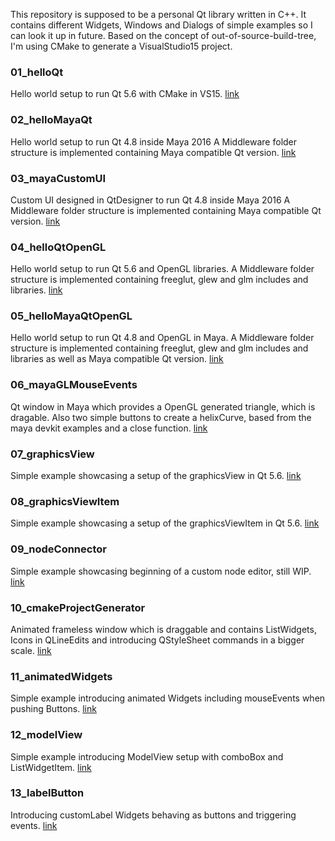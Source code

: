 This repository is supposed to be a personal Qt library written in C++.
It contains different Widgets, Windows and Dialogs of simple examples so I can look it up in future.
Based on the concept of out-of-source-build-tree, I'm using CMake to generate a VisualStudio15 project.


### 01_helloQt
Hello world setup to run Qt 5.6 with CMake in VS15.
[link](src/c++/01_helloQt/pages.md)

### 02_helloMayaQt
Hello world setup to run Qt 4.8 inside Maya 2016
A Middleware folder structure is implemented containing Maya compatible Qt version.
[link](src/c++/02_helloMayaQt/pages.md)

### 03_mayaCustomUI
Custom UI designed in QtDesigner to run Qt 4.8 inside Maya 2016
A Middleware folder structure is implemented containing Maya compatible Qt version.
[link](src/c++/03_mayaCustomUI/pages.md)

### 04_helloQtOpenGL
Hello world setup to run Qt 5.6 and OpenGL libraries.
A Middleware folder structure is implemented containing freeglut, glew and glm includes and libraries.
[link](src/c++/04_helloQtOpenGL/pages.md)

### 05_helloMayaQtOpenGL
Hello world setup to run Qt 4.8 and OpenGL in Maya.
A Middleware folder structure is implemented containing freeglut, glew and glm includes and libraries
as well as Maya compatible Qt version.
[link](src/c++/05_helloMayaQtOpenGL/pages.md)

### 06_mayaGLMouseEvents
Qt window in Maya which provides a OpenGL generated triangle, which is dragable.
Also two simple buttons to create a helixCurve, based from the maya devkit examples and a close function.
[link](src/c++/06_mayaGLMouseEvents/pages.md)

### 07_graphicsView
Simple example showcasing a setup of the graphicsView in Qt 5.6.
[link](src/c++/07_graphicsView/pages.md)

### 08_graphicsViewItem
Simple example showcasing a setup of the graphicsViewItem in Qt 5.6.
[link](src/c++/08_graphicsViewItem/pages.md)

### 09_nodeConnector
Simple example showcasing beginning of a custom node editor, still WIP.
[link](src/c++/09_nodeConnector/pages.md)

### 10_cmakeProjectGenerator
Animated frameless window which is draggable and contains ListWidgets, Icons in QLineEdits
and introducing QStyleSheet commands in a bigger scale.
[link](src/c++/10_cmakeProjectGenerator/pages.md)

### 11_animatedWidgets
Simple example introducing animated Widgets including mouseEvents when pushing Buttons.
[link](src/c++/11_animatedWidgets/pages.md)

### 12_modelView
Simple example introducing ModelView setup with comboBox and ListWidgetItem.
[link](src/c++/12_modelView/pages.md)

### 13_labelButton
Introducing customLabel Widgets behaving as buttons and triggering events.
[link](src/c++/13_labelButton/pages.md)
